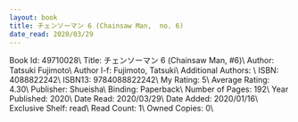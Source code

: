 ```yaml
---
layout: book
title: チェンソーマン 6 (Chainsaw Man,  no. 6)
date_read: 2020/03/29
---
```


Book Id: 49710028\ 
Title: チェンソーマン 6 (Chainsaw Man, #6)\ 
Author: Tatsuki Fujimoto\ 
Author l-f: Fujimoto, Tatsuki\ 
Additional Authors: \ 
ISBN: 4088822242\ 
ISBN13: 9784088822242\ 
My Rating: 5\ 
Average Rating: 4.30\ 
Publisher: Shueisha\ 
Binding: Paperback\ 
Number of Pages: 192\ 
Year Published: 2020\ 
Date Read: 2020/03/29\ 
Date Added: 2020/01/16\ 
Exclusive Shelf: read\ 
Read Count: 1\ 
Owned Copies: 0\ 

